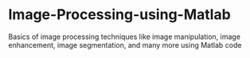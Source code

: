 # Image-Processing-using-Matlab
Basics of image processing techniques like image manipulation, image enhancement, image segmentation, and many more using Matlab code
